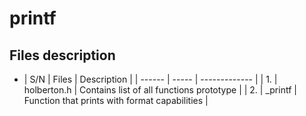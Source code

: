 # printf
## Files description
* | S/N | Files | Description |
| ------ | ----- | ------------- |
| 1. | holberton.h | Contains list of all functions prototype |
| 2. | _printf | Function that prints with format capabilities |


